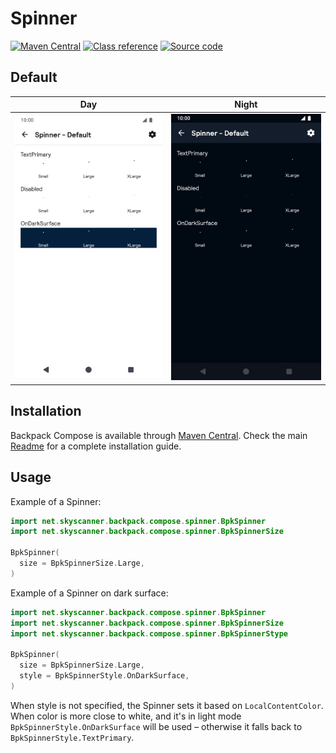 # Spinner

[![Maven Central](https://img.shields.io/maven-central/v/net.skyscanner.backpack/backpack-compose)](https://search.maven.org/artifact/net.skyscanner.backpack/backpack-compose)
[![Class reference](https://img.shields.io/badge/Class%20reference-Android-blue)](https://backpack.github.io/android/backpack-compose/net.skyscanner.backpack.compose.spinner)
[![Source code](https://img.shields.io/badge/Source%20code-GitHub-lightgrey)](https://github.com/backpack/android/tree/main/backpack-compose/src/main/kotlin/net/skyscanner/backpack/compose/spinner)

## Default

| Day | Night |
| --- | --- |
| <img src="https://raw.githubusercontent.com/backpack/android/main/docs/compose/Spinner/screenshots/default.png" alt="Spinner component" width="375" /> |<img src="https://raw.githubusercontent.com/backpack/android/main/docs/compose/Spinner/screenshots/default_dm.png" alt="Spinner component - dark mode" width="375" /> |

## Installation

Backpack Compose is available through [Maven Central](https://search.maven.org/artifact/net.skyscanner.backpack/backpack-compose). Check the main [Readme](https://github.com/skyscanner/backpack-android#installation) for a complete installation guide.

## Usage

Example of a Spinner:

```Kotlin
import net.skyscanner.backpack.compose.spinner.BpkSpinner
import net.skyscanner.backpack.compose.spinner.BpkSpinnerSize

BpkSpinner(
  size = BpkSpinnerSize.Large,
)
```

Example of a Spinner on dark surface:

```Kotlin
import net.skyscanner.backpack.compose.spinner.BpkSpinner
import net.skyscanner.backpack.compose.spinner.BpkSpinnerSize
import net.skyscanner.backpack.compose.spinner.BpkSpinnerStype

BpkSpinner(
  size = BpkSpinnerSize.Large,
  style = BpkSpinnerStyle.OnDarkSurface,
)
```

When style is not specified, the Spinner sets it based on `LocalContentColor`. When color is more close to white, and it's
in light mode `BpkSpinnerStyle.OnDarkSurface` will be used – otherwise it falls back to `BpkSpinnerStyle.TextPrimary`.
